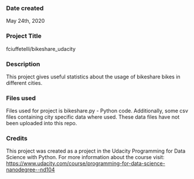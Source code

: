 ### Date created
May 24th, 2020

### Project Title
fciuffetelli/bikeshare_udacity

### Description
This project gives useful statistics about the usage of bikeshare bikes in different cities.

### Files used
Files used for project is bikeshare.py - Python code. Additionally, some csv files containing city specific data where used. These data files have not been uploaded into this repo.

### Credits
This project was created as a project in the Udacity Programming for Data Science with Python. For more information about the course visit: https://www.udacity.com/course/programming-for-data-science-nanodegree--nd104
